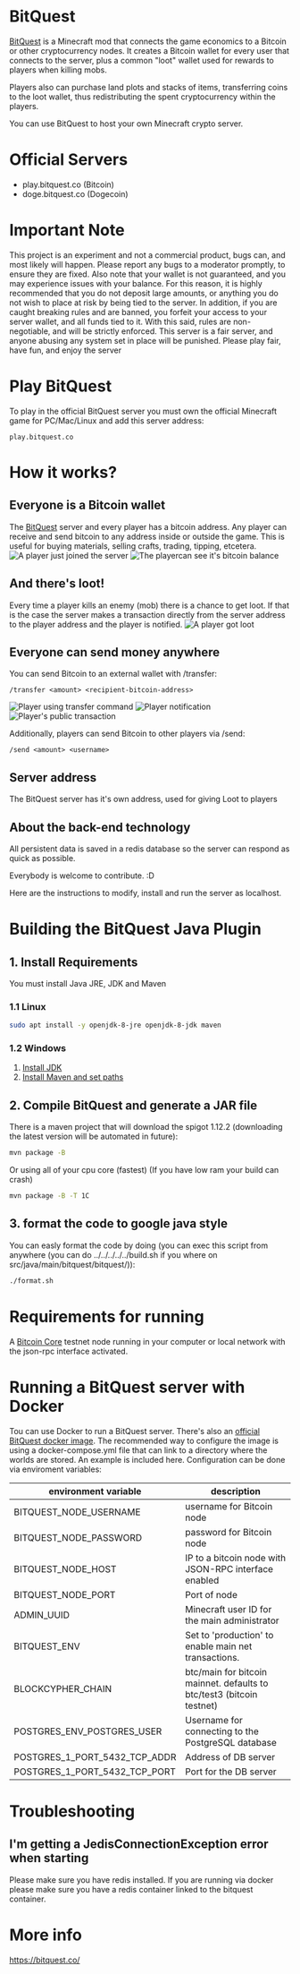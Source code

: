# BitQuest

[BitQuest](http://bitquest.co/) is a Minecraft mod that connects the game economics to a Bitcoin or other cryptocurrency nodes. It creates a Bitcoin wallet for every user that connects to the server, plus a common "loot" wallet used for rewards to players when killing mobs.

Players also can purchase land plots and stacks of items, transferring coins to the loot wallet, thus redistributing the spent cryptocurrency within the players.

You can use BitQuest to host your own Minecraft crypto server.

# Official Servers

* play.bitquest.co (Bitcoin)
* doge.bitquest.co (Dogecoin)

# Important Note
This project is an experiment and not a commercial product, bugs can, and most likely will happen. Please report any bugs to a moderator promptly, to ensure they are fixed. Also note that your wallet is not guaranteed, and you may experience issues with your balance. For this reason, it is highly recommended that you do not deposit large amounts, or anything you do not wish to place at risk by being tied to the server. In addition, if you are caught breaking rules and are banned, you forfeit your access to your server wallet, and all funds tied to it. With this said, rules are non-negotiable, and will be strictly enforced. This server is a fair server, and anyone abusing any system set in place will be punished. Please play fair, have fun, and enjoy the server

# Play BitQuest
To play in the official BitQuest server you must own the official Minecraft game for PC/Mac/Linux and add this server address:
```
play.bitquest.co
```




# How it works?
## Everyone is a Bitcoin wallet
The [BitQuest](https://bitquest.co/) server and every player has a bitcoin address. Any player can receive and send bitcoin to any address inside or outside the game. This is useful for buying materials, selling crafts, trading, tipping, etcetera.
![A player just joined the server](http://i.imgur.com/1A6wkaB.png)
![The playercan see it's bitcoin balance](http://i.imgur.com/5g5pBXB.png)

## And there's loot!
Every time a player kills an enemy (mob) there is a chance to get loot. If that is the case the server makes a transaction directly from the server address to the player address and the player is notified.
![A player got loot](http://i.imgur.com/cxqXmt2.png)

## Everyone can send money anywhere
You can send Bitcoin to an external wallet with /transfer:
```
/transfer <amount> <recipient-bitcoin-address>
```
![Player using transfer command](http://i.imgur.com/Vlf9C1F.png)
![Player notification](http://i.imgur.com/PHmomoS.png)
![Player's public transaction](http://i.imgur.com/JPO4AXt.png)  

Additionally, players can send Bitcoin to other players via /send:
```
/send <amount> <username>
```

## Server address
The BitQuest server has it's own address, used for giving Loot to players

## About the back-end technology

All persistent data is saved in a redis database so the server can respond as quick as possible.

Everybody is welcome to contribute. :D

Here are the instructions to modify, install and run the server as localhost.


# Building the BitQuest Java Plugin

## 1. Install Requirements

You must install Java JRE, JDK and Maven

### 1.1 Linux

```sh
sudo apt install -y openjdk-8-jre openjdk-8-jdk maven
```

### 1.2 Windows

1. [Install JDK](http://www.oracle.com/technetwork/java/javase/downloads/jdk8-downloads-2133151.html)
2. [Install Maven and set paths](https://tecadmin.net/install-apache-maven-on-windows/)

## 2. Compile BitQuest and generate a JAR file
There is a maven project that will download the spigot 1.12.2 (downloading the latest version will be automated in future):

```sh
mvn package -B
```

Or using all of your cpu core (fastest)
(If you have low ram your build can crash)
```sh
mvn package -B -T 1C
```

## 3. format the code to google java style
You can easly format the code by doing (you can exec this script from anywhere (you can do ../../../../../build.sh if you where on src/java/main/bitquest/bitquest/)):

```sh
./format.sh
```

# Requirements for running

A [Bitcoin Core](https://bitcoin.org/) testnet node running in your computer or local network with the json-rpc interface activated.

# Running a BitQuest server with Docker

Tou can use Docker to run a BitQuest server. There's also an [official BitQuest docker image](https://hub.docker.com/r/bitquest/bitquest/). The recommended way to configure the image is using a docker-compose.yml file that can link to a directory where the worlds are stored. An example is included here. Configuration can be done via enviroment variables:

| environment variable          | description                                                            |
|-------------------------------|------------------------------------------------------------------------|
| BITQUEST_NODE_USERNAME        | username for Bitcoin node                                              |
| BITQUEST_NODE_PASSWORD        | password for Bitcoin node                                              |
| BITQUEST_NODE_HOST            | IP to a bitcoin node with JSON-RPC interface enabled                   |
| BITQUEST_NODE_PORT            | Port of node                                                           |
| ADMIN_UUID                    | Minecraft user ID for the main administrator                           |
| BITQUEST_ENV                  | Set to 'production' to enable main net transactions.                   |
| BLOCKCYPHER_CHAIN             | btc/main for bitcoin mainnet. defaults to btc/test3 (bitcoin testnet)  |
| POSTGRES_ENV_POSTGRES_USER    | Username for connecting to the PostgreSQL database                     |
| POSTGRES_1_PORT_5432_TCP_ADDR | Address of DB server                                                   | 
| POSTGRES_1_PORT_5432_TCP_PORT | Port for the DB server                                                 |

# Troubleshooting
## I'm getting a JedisConnectionException error when starting
Please make sure you have redis installed. If you are running via docker please make sure you have a redis container linked to the bitquest container.

# More info

https://bitquest.co/

